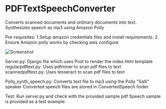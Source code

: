 # PDFTextSpeechConverter
Converts scanned documents and ordinary documents into text. Synthesizes speech as mp3 using Amazon Polly

Pre-requisites:
1.Setup amazon credentials files and install requirements.
2. Ensure Amazon polly works by checking aws configure 

![Screenshot](https://github.com/vijayengineer/PDFTextSpeechConverter/blob/main/assets/Screenshot%202020-12-30%20at%2017.51.39.png)


Server.py: Django file which uses Post to render the index.html template
regularpdftext.py: Uses pdfminer to scan pdf files to text
scannedpdftext.py: Uses tesseract to scan pdf files to text

Polly_synth_speech.py: Converts text file to mp3 using the Polly "Salli" speaker
Converted speech files are stored in ConvertedSpeech folder

Test:
Run server.py and check with the provided sample pdf
Speech sample is provided as a test example

